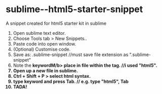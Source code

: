 # sublime--html5-starter-snippet
A snippet created for html5 starter kit in sublime

1. Open sublime text editor.
2. Choose Tools tab > New Snippets..
3. Paste code into open window.
4. (Optional) Customise code.
5. Save as: <html5-starter>.sublime-snippet //must save file extension as ".sublime-snippet"
6. Note the <b>keywordM/b> place in file within the <tabTrigger> tag. //i used "html5".
7. Open up a new file in sublime.
8. Ctrl + Shift + P > select html syntax.
9. type keyword and press Tab. // e.g. type "html5", Tab
10. TADA!
